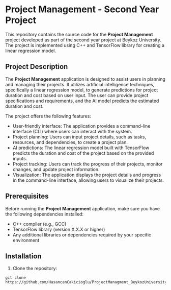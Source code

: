 # Project Management - Second Year Project


This repository contains the source code for the **Project Management** project developed as part of the second year project at Beykoz University. The project is implemented using C++ and TensorFlow library for creating a linear regression model.

## Project Description

The **Project Management** application is designed to assist users in planning and managing their projects. It utilizes artificial intelligence techniques, specifically a linear regression model, to generate predictions for project duration and cost based on user input. The user can provide project specifications and requirements, and the AI model predicts the estimated duration and cost.

The project offers the following features:

- User-friendly interface: The application provides a command-line interface (CLI) where users can interact with the system.
- Project planning: Users can input project details, such as tasks, resources, and dependencies, to create a project plan.
- AI predictions: The linear regression model built with TensorFlow predicts the duration and cost of the project based on the provided inputs.
- Project tracking: Users can track the progress of their projects, monitor changes, and update project information.
- Visualization: The application displays the project details and progress in the command-line interface, allowing users to visualize their projects.

## Prerequisites

Before running the **Project Management** application, make sure you have the following dependencies installed:

- C++ compiler (e.g., GCC)
- TensorFlow library (version X.X.X or higher)
- Any additional libraries or dependencies required by your specific environment

## Installation

1. Clone the repository:
```
git clone https://github.com/HasancanCakicioglu/ProjectManagment_BeykozUniversity_SecondYear_Project_Devcpp_with_Machine_Learning_Tensorflow.git
```
